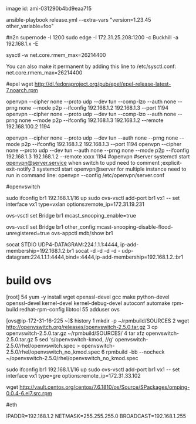 image id: ami-031290b4bd9eaa715

ansible-playbook release.yml --extra-vars "version=1.23.45 other_variable=foo"

#n2n
supernode -l 1200
sudo edge -l 172.31.25.208:1200 -c Buckhill -a 192.168.1.x -E

sysctl -w net.core.rmem_max=26214400

You can also make it permanent by adding this line to /etc/sysctl.conf:
net.core.rmem_max=26214400

#epel
wget http://dl.fedoraproject.org/pub/epel/epel-release-latest-7.noarch.rpm

openvpn --cipher none --proto udp --dev tun --comp-lzo --auth none --prng none --mode p2p --ifconfig 192.168.1.2 192.168.1.3 --port 1194
openvpn --cipher none --proto udp --dev tun --comp-lzo --auth none --prng none --mode p2p --ifconfig 192.168.1.3 192.168.1.2 --remote 192.168.100.2 1194

openvpn --cipher none --proto udp --dev tun --auth none --prng none --mode p2p --ifconfig 192.168.1.2 192.168.1.3 --port 1194
openvpn --cipher none --proto udp --dev tun --auth none --prng none --mode p2p --ifconfig 192.168.1.3 192.168.1.2 --remote xxxx 1194
#openvpn
#server systemctl start openvpn@server.service
when switch to upd need to comment ;explicit-exit-notify 3
systemctl start openvpn@server
for multiple instance need to run in command line:
openvpn --config /etc/openvpn/server.conf

#openvswitch

sudo ifconfig br1 192.168.1.1/16 up
sudo ovs-vsctl add-port br1 vx1 -- set interface vx1 type=vxlan options:remote_ip=172.31.19.231

ovs-vsctl set Bridge br1 mcast_snooping_enable=true

ovs-vsctl set Bridge br1 other_config:mcast-snooping-disable-flood-unregistered=true
ovs-appctl mdb/show br1

socat STDIO UDP4-DATAGRAM:224.1.1.1:4444, ip-add-membership=192.168.1.2:br1
socat -d -d -d -d - udp-datagram:224.1.1.1:4444,bind=:4444,ip-add-membership=192.168.1.2.:br1

# build ovs

[root]
54 yum -y install wget openssl-devel gcc make python-devel openssl-devel kernel-devel kernel-debug-devel autoconf automake rpm-build redhat-rpm-config libtool
55 adduser ovs

[ovs@ip-172-31-16-225 ~]\$ history
1 mkdir -p ~/rpmbuild/SOURCES
2 wget http://openvswitch.org/releases/openvswitch-2.5.0.tar.gz
3 cp openvswitch-2.5.0.tar.gz ~/rpmbuild/SOURCES/
4 tar xfz openvswitch-2.5.0.tar.gz
5 sed 's/openvswitch-kmod, //g' openvswitch-2.5.0/rhel/openvswitch.spec > openvswitch-2.5.0/rhel/openvswitch_no_kmod.spec
6 rpmbuild -bb --nocheck ~/openvswitch-2.5.0/rhel/openvswitch_no_kmod.spec

sudo ifconfig br1 192.168.1.1/16 up
sudo ovs-vsctl add-port br1 vx1 -- set interface vx1 type=gre options:remote_ip=172.31.33.102

wget http://vault.centos.org/centos/7.6.1810/os/Source/SPackages/omping-0.0.4-6.el7.src.rpm

#eth

IPADDR=192.168.1.2
NETMASK=255.255.255.0
BROADCAST=192.168.1.255
